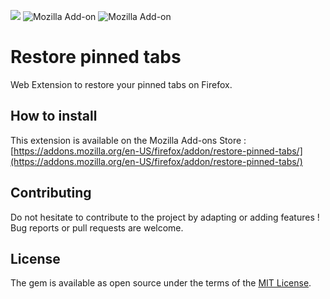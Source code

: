 [![](https://img.shields.io/github/license/guillaumebriday/restore-pinned-tabs.svg)](https://github.com/guillaumebriday/restore-pinned-tabs)
![Mozilla Add-on](https://img.shields.io/amo/dw/restore-pinned-tabs)
![Mozilla Add-on](https://img.shields.io/amo/users/restore-pinned-tabs)

# Restore pinned tabs

Web Extension to restore your pinned tabs on Firefox.

## How to install

This extension is available on the Mozilla Add-ons Store : [https://addons.mozilla.org/en-US/firefox/addon/restore-pinned-tabs/](https://addons.mozilla.org/en-US/firefox/addon/restore-pinned-tabs/)

## Contributing

Do not hesitate to contribute to the project by adapting or adding features ! Bug reports or pull requests are welcome.

## License

The gem is available as open source under the terms of the [MIT License](https://opensource.org/licenses/MIT).
